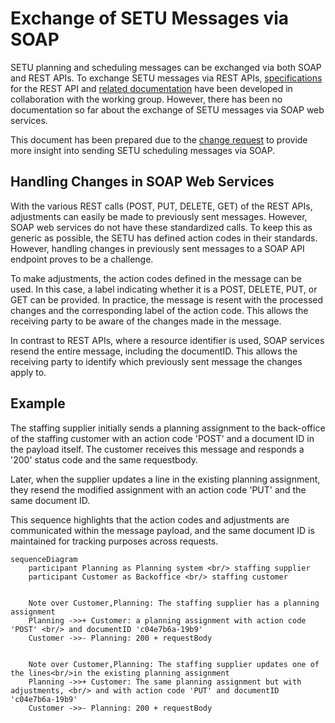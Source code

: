 # Exchange of SETU Messages via SOAP
SETU planning and scheduling messages can be exchanged via both SOAP and REST APIs. To exchange SETU messages via REST APIs, [specifications](../oas.mdx) for the REST API and [related documentation](../../api/) have been developed in collaboration with the working group. However, there has been no documentation so far about the exchange of SETU messages via SOAP web services.

This document has been prepared due to the [change request](https://setu.semantic-treehouse.nl/issue/ChangeRequest_c03692a9-3af4-4f0e-8879-f110bf1a5171) to provide more insight into sending SETU scheduling messages via SOAP.

## Handling Changes in SOAP Web Services
With the various REST calls (POST, PUT, DELETE, GET) of the REST APIs, adjustments can easily be made to previously sent messages. However, SOAP web services do not have these standardized calls. To keep this as generic as possible, the SETU has defined action codes in their standards. However, handling changes in previously sent messages to a SOAP API endpoint proves to be a challenge.

To make adjustments, the action codes defined in the message can be used. In this case, a label indicating whether it is a POST, DELETE, PUT, or GET can be provided. In practice, the message is resent with the processed changes and the corresponding label of the action code. This allows the receiving party to be aware of the changes made in the message.

In contrast to REST APIs, where a resource identifier is used, SOAP services resend the entire message, including the documentID. This allows the receiving party to identify which previously sent message the changes apply to.

## Example
The staffing supplier initially sends a planning assignment to the back-office of the staffing customer with an action code 'POST' and a document ID in the payload itself. The customer receives this message and responds a '200' status code and the same requestbody.

Later, when the supplier updates a line in the existing planning assignment, they resend the modified assignment with an action code 'PUT' and the same document ID. 

This sequence highlights that the action codes and adjustments are communicated within the message payload, and the same document ID is maintained for tracking purposes across requests.

```mermaid
sequenceDiagram
    participant Planning as Planning system <br/> staffing supplier
    participant Customer as Backoffice <br/> staffing customer
  

    Note over Customer,Planning: The staffing supplier has a planning assignment
    Planning ->>+ Customer: a planning assignment with action code 'POST' <br/> and documentID 'c04e7b6a-19b9'
    Customer ->>- Planning: 200 + requestBody


    Note over Customer,Planning: The staffing supplier updates one of the lines<br/>in the existing planning assignment
    Planning ->>+ Customer: The same planning assignment but with adjustments, <br/> and with action code 'PUT' and documentID 'c04e7b6a-19b9'
    Customer ->>- Planning: 200 + requestBody

    
```
